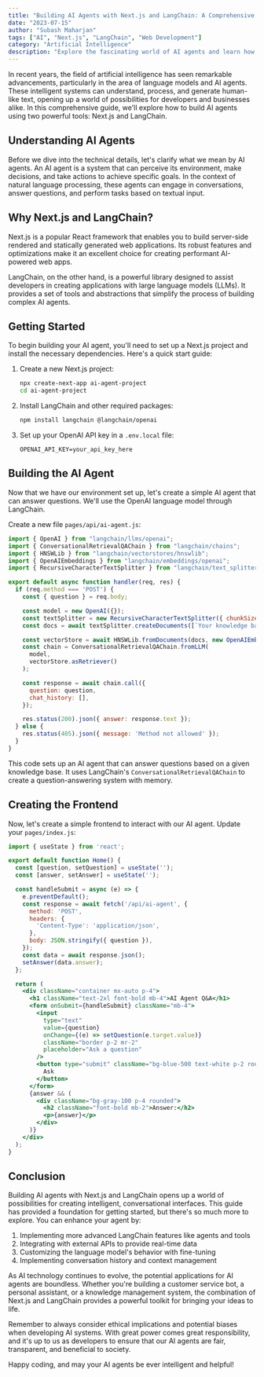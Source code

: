 ```yaml
---
title: "Building AI Agents with Next.js and LangChain: A Comprehensive Guide"
date: "2023-07-15"
author: "Subash Maharjan"
tags: ["AI", "Next.js", "LangChain", "Web Development"]
category: "Artificial Intelligence"
description: "Explore the fascinating world of AI agents and learn how to build them using Next.js and LangChain. This guide covers everything from the basics to advanced techniques."
---
```


In recent years, the field of artificial intelligence has seen remarkable advancements, particularly in the area of language models and AI agents. These intelligent systems can understand, process, and generate human-like text, opening up a world of possibilities for developers and businesses alike. In this comprehensive guide, we'll explore how to build AI agents using two powerful tools: Next.js and LangChain.

## Understanding AI Agents

Before we dive into the technical details, let's clarify what we mean by AI agents. An AI agent is a system that can perceive its environment, make decisions, and take actions to achieve specific goals. In the context of natural language processing, these agents can engage in conversations, answer questions, and perform tasks based on textual input.

## Why Next.js and LangChain?

Next.js is a popular React framework that enables you to build server-side rendered and statically generated web applications. Its robust features and optimizations make it an excellent choice for creating performant AI-powered web apps.

LangChain, on the other hand, is a powerful library designed to assist developers in creating applications with large language models (LLMs). It provides a set of tools and abstractions that simplify the process of building complex AI agents.

## Getting Started

To begin building your AI agent, you'll need to set up a Next.js project and install the necessary dependencies. Here's a quick start guide:

1. Create a new Next.js project:
   ```bash
   npx create-next-app ai-agent-project
   cd ai-agent-project
   ```

2. Install LangChain and other required packages:
   ```bash
   npm install langchain @langchain/openai
   ```

3. Set up your OpenAI API key in a `.env.local` file:
   ```
   OPENAI_API_KEY=your_api_key_here
   ```

## Building the AI Agent

Now that we have our environment set up, let's create a simple AI agent that can answer questions. We'll use the OpenAI language model through LangChain.

Create a new file `pages/api/ai-agent.js`:

```javascript
import { OpenAI } from "langchain/llms/openai";
import { ConversationalRetrievalQAChain } from "langchain/chains";
import { HNSWLib } from "langchain/vectorstores/hnswlib";
import { OpenAIEmbeddings } from "langchain/embeddings/openai";
import { RecursiveCharacterTextSplitter } from "langchain/text_splitter";

export default async function handler(req, res) {
  if (req.method === 'POST') {
    const { question } = req.body;

    const model = new OpenAI({});
    const textSplitter = new RecursiveCharacterTextSplitter({ chunkSize: 1000 });
    const docs = await textSplitter.createDocuments([`Your knowledge base text here`]);

    const vectorStore = await HNSWLib.fromDocuments(docs, new OpenAIEmbeddings());
    const chain = ConversationalRetrievalQAChain.fromLLM(
      model,
      vectorStore.asRetriever()
    );

    const response = await chain.call({
      question: question,
      chat_history: [],
    });

    res.status(200).json({ answer: response.text });
  } else {
    res.status(405).json({ message: 'Method not allowed' });
  }
}
```

This code sets up an AI agent that can answer questions based on a given knowledge base. It uses LangChain's `ConversationalRetrievalQAChain` to create a question-answering system with memory.

## Creating the Frontend

Now, let's create a simple frontend to interact with our AI agent. Update your `pages/index.js`:

```jsx
import { useState } from 'react';

export default function Home() {
  const [question, setQuestion] = useState('');
  const [answer, setAnswer] = useState('');

  const handleSubmit = async (e) => {
    e.preventDefault();
    const response = await fetch('/api/ai-agent', {
      method: 'POST',
      headers: {
        'Content-Type': 'application/json',
      },
      body: JSON.stringify({ question }),
    });
    const data = await response.json();
    setAnswer(data.answer);
  };

  return (
    <div className="container mx-auto p-4">
      <h1 className="text-2xl font-bold mb-4">AI Agent Q&A</h1>
      <form onSubmit={handleSubmit} className="mb-4">
        <input
          type="text"
          value={question}
          onChange={(e) => setQuestion(e.target.value)}
          className="border p-2 mr-2"
          placeholder="Ask a question"
        />
        <button type="submit" className="bg-blue-500 text-white p-2 rounded">
          Ask
        </button>
      </form>
      {answer && (
        <div className="bg-gray-100 p-4 rounded">
          <h2 className="font-bold mb-2">Answer:</h2>
          <p>{answer}</p>
        </div>
      )}
    </div>
  );
}
```

## Conclusion

Building AI agents with Next.js and LangChain opens up a world of possibilities for creating intelligent, conversational interfaces. This guide has provided a foundation for getting started, but there's so much more to explore. You can enhance your agent by:

1. Implementing more advanced LangChain features like agents and tools
2. Integrating with external APIs to provide real-time data
3. Customizing the language model's behavior with fine-tuning
4. Implementing conversation history and context management

As AI technology continues to evolve, the potential applications for AI agents are boundless. Whether you're building a customer service bot, a personal assistant, or a knowledge management system, the combination of Next.js and LangChain provides a powerful toolkit for bringing your ideas to life.

Remember to always consider ethical implications and potential biases when developing AI systems. With great power comes great responsibility, and it's up to us as developers to ensure that our AI agents are fair, transparent, and beneficial to society.

Happy coding, and may your AI agents be ever intelligent and helpful!